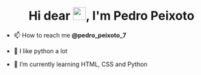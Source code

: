 <h1 align="center">Hi dear <img src="https://raw.githubusercontent.com/kaueMarques/kaueMarques/master/hi.gif" width="30px">, I'm Pedro Peixoto</h1>

- 📫 How to reach me **@pedro_peixoto_7**

- 🐍 I like python a lot

- 🌱 I’m currently learning HTML, CSS and Python

<!--
**pedro-peixoto-23/pedro-peixoto-23** is a ✨ _special_ ✨ repository because its `README.md` (this file) appears on your GitHub profile.

Here are some ideas to get you started:

- 🔭 I’m currently working on ...
- 🌱 I’m currently learning ...
- 👯 I’m looking to collaborate on ...
- 🤔 I’m looking for help with ...
- 💬 Ask me about ...
- 📫 How to reach me: ...
- 😄 Pronouns: ...
- ⚡ Fun fact: ...
-->
